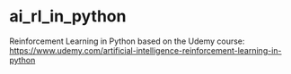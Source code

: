 # ai_rl_in_python
Reinforcement Learning in Python based on the Udemy course: 
https://www.udemy.com/artificial-intelligence-reinforcement-learning-in-python
